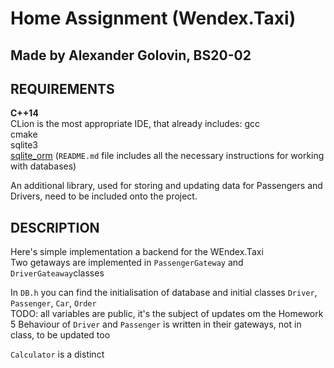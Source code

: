 # Home Assignment (Wendex.Taxi)
## Made by Alexander Golovin, BS20-02

REQUIREMENTS
------------
**C++14**   
CLion is the most appropriate IDE, that already includes:
gcc   
cmake  
sqlite3  
[sqlite_orm](https://github.com/fnc12/sqlite_orm) (`README.md` file includes all the necessary instructions for working with databases)

An additional library, used for storing and updating data for Passengers and Drivers, need to be included onto the project.

DESCRIPTION
-----------
Here's simple implementation a backend for the WEndex.Taxi  
Two getaways are implemented in `PassengerGateway` and `DriverGateaway`classes  
  
In `DB.h` you can find the initialisation of database and initial classes `Driver`, `Passenger`, `Car`, `Order`  
TODO: all variables are public, it's the subject of updates om the Homework 5
Behaviour of `Driver` and `Passenger` is written in their gateways, not in class, to be updated too

`Calculator` is a distinct 


